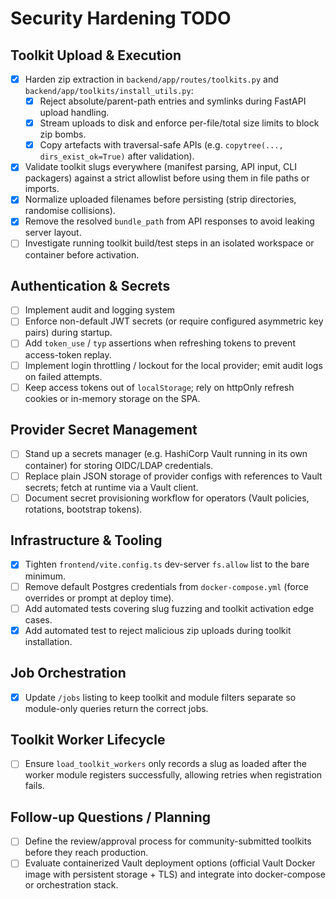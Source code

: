 # Security Hardening TODO

## Toolkit Upload & Execution
- [x] Harden zip extraction in `backend/app/routes/toolkits.py` and `backend/app/toolkits/install_utils.py`:
  - [x] Reject absolute/parent-path entries and symlinks during FastAPI upload handling.
  - [x] Stream uploads to disk and enforce per-file/total size limits to block zip bombs.
  - [x] Copy artefacts with traversal-safe APIs (e.g. `copytree(..., dirs_exist_ok=True)` after validation).
- [x] Validate toolkit slugs everywhere (manifest parsing, API input, CLI packagers) against a strict allowlist before using them in file paths or imports.
- [x] Normalize uploaded filenames before persisting (strip directories, randomise collisions).
- [x] Remove the resolved `bundle_path` from API responses to avoid leaking server layout.
- [ ] Investigate running toolkit build/test steps in an isolated workspace or container before activation.

## Authentication & Secrets
- [ ] Implement audit and logging system
- [ ] Enforce non-default JWT secrets (or require configured asymmetric key pairs) during startup.
- [ ] Add `token_use` / `typ` assertions when refreshing tokens to prevent access-token replay.
- [ ] Implement login throttling / lockout for the local provider; emit audit logs on failed attempts.
- [ ] Keep access tokens out of `localStorage`; rely on httpOnly refresh cookies or in-memory storage on the SPA.

## Provider Secret Management
- [ ] Stand up a secrets manager (e.g. HashiCorp Vault running in its own container) for storing OIDC/LDAP credentials.
- [ ] Replace plain JSON storage of provider configs with references to Vault secrets; fetch at runtime via a Vault client.
- [ ] Document secret provisioning workflow for operators (Vault policies, rotations, bootstrap tokens).

## Infrastructure & Tooling
- [x] Tighten `frontend/vite.config.ts` dev-server `fs.allow` list to the bare minimum.
- [ ] Remove default Postgres credentials from `docker-compose.yml` (force overrides or prompt at deploy time).
- [ ] Add automated tests covering slug fuzzing and toolkit activation edge cases.
- [x] Add automated test to reject malicious zip uploads during toolkit installation.

## Job Orchestration
- [x] Update `/jobs` listing to keep toolkit and module filters separate so module-only queries return the correct jobs.

## Toolkit Worker Lifecycle
- [ ] Ensure `load_toolkit_workers` only records a slug as loaded after the worker module registers successfully, allowing retries when registration fails.

## Follow-up Questions / Planning
- [ ] Define the review/approval process for community-submitted toolkits before they reach production.
- [ ] Evaluate containerized Vault deployment options (official Vault Docker image with persistent storage + TLS) and integrate into docker-compose or orchestration stack.
